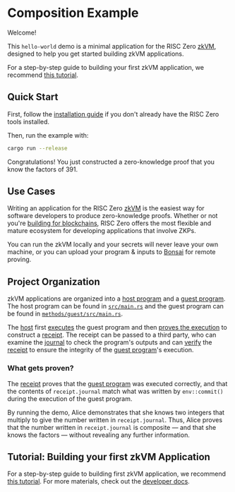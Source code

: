 # Composition Example
<!-- TODO(victor): Fill in this docs -->

Welcome!

This `hello-world` demo is a minimal application for the RISC Zero [zkVM], designed to help you get started building zkVM applications.

For a step-by-step guide to building your first zkVM application, we recommend [this tutorial].

## Quick Start

First, follow the [installation guide] if you don't already have the RISC Zero tools installed.

Then, run the example with:
```bash
cargo run --release
```

Congratulations! You just constructed a zero-knowledge proof that you know the factors of 391.

[installation guide]: https://dev.risczero.com/api/zkvm/quickstart

## Use Cases

Writing an application for the RISC Zero [zkVM] is the easiest way for software developers to produce zero-knowledge proofs.
Whether or not you're [building for blockchains], RISC Zero offers the most flexible and mature ecosystem for developing applications that involve ZKPs.

You can run the zkVM locally and your secrets will never leave your own machine, or you can upload your program & inputs to [Bonsai] for remote proving.

## Project Organization
zkVM applications are organized into a [host program] and a [guest program].
The host program can be found in [`src/main.rs`](src/main.rs) and the guest program can be found in [`methods/guest/src/main.rs`](methods/guest/src/main.rs).

The [host] first [executes] the guest program and then [proves the execution] to construct a [receipt].
The receipt can be passed to a third party, who can examine the [journal] to check the program's outputs and can [verify] the [receipt] to ensure the integrity of the [guest program]'s execution.

[`src/main.rs`]: /src/main.rs
[`methods/guest/src/main.rs`]: methods/guest/src/main.rs
[host]: https://dev.risczero.com/terminology#host
[executes]: https://dev.risczero.com/terminology#execute
[guest program]: https://dev.risczero.com/terminology#guest-program
[host program]: https://dev.risczero.com/terminology#host-program
[proves the execution]: https://dev.risczero.com/terminology#prove
[receipt]: https://dev.risczero.com/terminology#receipt
[verify]: https://dev.risczero.com/terminology#verify
[journal]: https://dev.risczero.com/terminology#journal

### What gets proven?
The [receipt] proves that the [guest program] was executed correctly, and that the contents of `receipt.journal` match what was written by `env::commit()` during the execution of the guest program.

By running the demo, Alice demonstrates that she knows two integers that multiply to give the number written in `receipt.journal`.
Thus, Alice proves that the number written in `receipt.journal` is composite — and that she knows the factors — without revealing any further information.

[receipt]: https://dev.risczero.com/terminology#receipt
[journal]: https://dev.risczero.com/terminology#journal
[guest program]: https://dev.risczero.com/terminology#guest-program
[zkVM]: https://dev.risczero.com/zkvm
[building for blockchains]: https://twitter.com/RiscZero/status/1677316664772132864
[application]: https://dev.risczero.com/zkvm/developer-guide/zkvm-app-structure
[Bonsai]: https://dev.bonsai.xyz

## Tutorial: Building your first zkVM Application
For a step-by-step guide to building first zkVM application, we recommend [this tutorial]. For more materials, check out the [developer docs].

[RISC Zero]: https://risczero.com
[this tutorial]: https://github.com/risc0/risc0/tree/main/examples/hello-world/tutorial.md
[developer docs]: https://dev.risczero.com/zkvm





